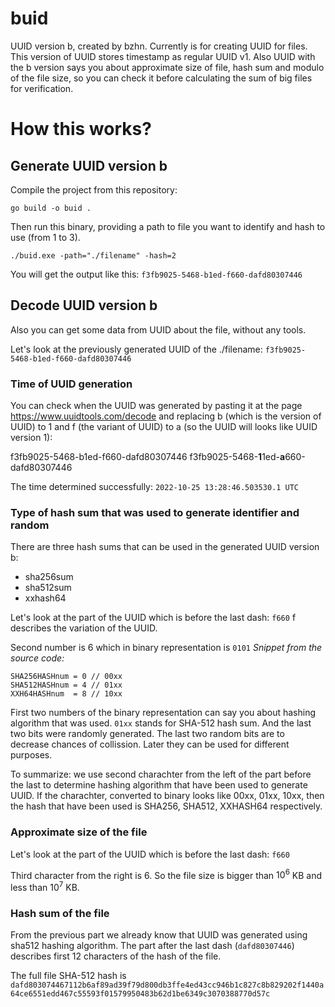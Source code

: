 # buid
 UUID version b, created by bzhn. Currently is for creating UUID for files. This version of UUID stores timestamp as regular UUID v1. Also UUID with the b version says you about approximate size of file, hash sum and modulo of the file size, so you can check it before calculating the sum of big files for verification. 


# How this works?

## Generate UUID version b

Compile the project from this repository:

```
go build -o buid .
```

Then run this binary, providing a path to file you want to identify and hash to use (from 1 to 3).

```
./buid.exe -path="./filename" -hash=2
```

You will get the output like this:
`f3fb9025-5468-b1ed-f660-dafd80307446`

## Decode UUID version b

Also you can get some data from UUID about the file, without any tools.

Let's look at the previously generated UUID of the ./filename:
`f3fb9025-5468-b1ed-f660-dafd80307446`

### Time of UUID generation

You can check when the UUID was generated by pasting it at the page https://www.uuidtools.com/decode and replacing b (which is the version of UUID) to 1 and f (the variant of UUID) to a (so the UUID will looks like UUID version 1):

f3fb9025-5468-b1ed-f660-dafd80307446
f3fb9025-5468-**1**1ed-**a**660-dafd80307446

The time determined successfully:
`2022-10-25 13:28:46.503530.1 UTC`

### Type of hash sum that was used to generate identifier and random

There are three hash sums that can be used in the generated UUID version b:
- sha256sum
- sha512sum
- xxhash64

Let's look at the part of the UUID which is before the last dash:
`f660`
f describes the variation of the UUID.

Second number is 6 which in binary representation is `0101`
*Snippet from the source code:*
```
SHA256HASHnum = 0 // 00xx
SHA512HASHnum = 4 // 01xx
XXH64HASHnum  = 8 // 10xx
```

First two numbers of the binary representation can say you about hashing algorithm that was used.
`01xx` stands for SHA-512 hash sum. And the last two bits were randomly generated.
The last two random bits are to decrease chances of collission. Later they can be used for different purposes.

To summarize: we use second charachter from the left of the part before the last to determine hashing algorithm that have been used to generate UUID.
If the charachter, converted to binary looks like 00xx, 01xx, 10xx, then the hash that have been used is SHA256, SHA512, XXHASH64 respectively.

### Approximate size of the file

Let's look at the part of the UUID which is before the last dash:
`f660`

Third character from the right is 6. So the file size is bigger than $10^6$ KB and less than $10^7$ KB.

### Hash sum of the file

From the previous part we already know that UUID was generated using sha512 hashing algorithm.
The part after the last dash (`dafd80307446`) describes first 12 characters of the hash of the file.

The full file SHA-512 hash is `dafd803074467112b6af89ad39f79d800db3ffe4ed43cc946b1c827c8b829202f1440a64ce6551edd467c55593f01579950483b62d1be6349c3070388770d57c`